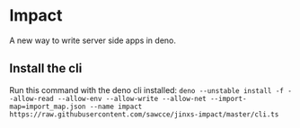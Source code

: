 # Impact

A new way to write server side apps in deno.

## Install the cli

Run this command with the deno cli installed:
`deno --unstable install -f --allow-read --allow-env --allow-write --allow-net --import-map=import_map.json --name impact https://raw.githubusercontent.com/sawcce/jinxs-impact/master/cli.ts`